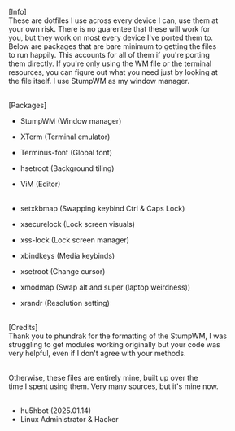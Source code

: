 [Info]<br>
These are dotfiles I use across every device I can, use them at<br>
your own risk. There is no guarentee that these will work for  <br>
you, but they work on most every device I've ported them to.   <br>
Below are packages that are bare minimum to getting the files  <br>
to run happily. This accounts for all of them if you're porting<br>
them directly. If you're only using the WM file or the terminal<br>
resources, you can figure out what you need just by looking at <br>
the file itself. I use StumpWM as my window manager.           <br><br>

[Packages]<br>
- StumpWM       (Window manager)<br>
- XTerm         (Terminal emulator)<br>
- Terminus-font (Global font)<br>
- hsetroot      (Background tiling)<br>
- ViM           (Editor)<br><br>

- setxkbmap     (Swapping keybind Ctrl & Caps Lock)<br>
- xsecurelock   (Lock screen visuals)<br>
- xss-lock      (Lock screen manager)<br>
- xbindkeys     (Media keybinds)<br>
- xsetroot      (Change cursor)<br>
- xmodmap       (Swap alt and super (laptop weirdness))<br>
- xrandr        (Resolution setting)<br><br>

[Credits]<br>
Thank you to phundrak for the formatting of the StumpWM, I was<br>
struggling to get modules working originally but your code was<br>
very helpful, even if I don't agree with your methods.        <br><br>

Otherwise, these files are entirely mine, built up over the   <br>
time I spent using them. Very many sources, but it's mine now.<br><br>

- hu5hbot (2025.01.14)<br>
- Linux Administrator & Hacker<br>
